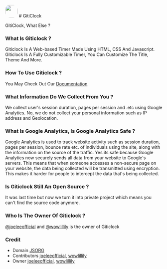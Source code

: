 <img src="https://timer.js.org/gallery/giticlock.png" height="40px" width="40px" style="border-radius:15px"> # GitiClock 

GitiClock, What Else ?

### What Is Giticlock ?
Giticlock Is A Web-based Timer Made Using HTML, CSS And Javascript. Giticlock Is A Fully Customizable Timer, You Can Customize The Title, Theme And More.

### How To Use Giticlock ? 
You May Check Out Our [Documentation](https://timer.js.org/docs)

### What Information Do We Collect From You ?
We collect user's session duration, pages per session and .etc using Google Analytics. No, we do not collect your personal information such as IP address and Geolocation.

### What Is Google Analytics, Is Google Analytics Safe ?
Google Analytics is used to track website activity such as session duration, pages per session, bounce rate etc. of individuals using the site, along with the information on the source of the traffic. Yes its safe because Google Analytics now securely sends all data from your website to Google's servers. This means that when someone accesses a non-secure page on your website, the data being collected will be transmitted using encryption. This makes it harder for people to intercept the data that's being collected.

### Is Giticlock Still An Open Source ?
It was last time but now we turn it into private project which means you can't find the source code anymore.


### Who Is The Owner Of Giticlock ?
[@joeleeofficial](mailto:tojoeleeofficial@gmail.com) and [@wowlillily](https://github.com/wowlillily) is the owner of Giticlock

### Credit

- Domain [JSORG](https://github.com/js-org)
- Contributors [joeleeofficial](https://github.com/joeleeofficial), [wowlillily](https://github.com/wowlillily)
- Owner [joeleeofficial](https://github.com/joeleeofficial), [wowlillily](https://github.com/wowlillily)
